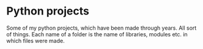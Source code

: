 # Python projects

Some of my python projects, which have been made through years. All sort of things. Each name of a folder is the name of libraries, modules etc. in which files were made.
